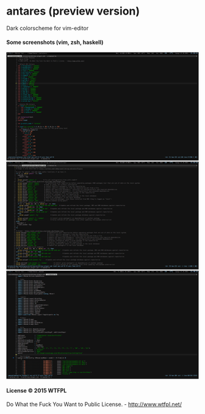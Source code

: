 # antares (preview version)

Dark colorscheme for vim-editor

#### Some screenshots (vim, zsh, haskell)

![](/screenshots/1-vim.png?raw=true)
![](/screenshots/2-zsh.png?raw=true)
![](/screenshots/3-haskell.png?raw=true)


#### License   © 2015 WTFPL
Do What the Fuck You Want to Public License. - http://www.wtfpl.net/
